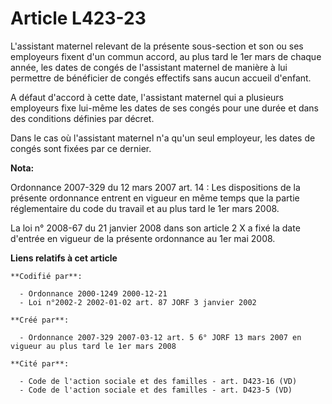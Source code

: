 # Article L423-23

L'assistant maternel relevant de la présente sous-section et son ou ses employeurs fixent d'un commun accord, au plus tard le
1er mars de chaque année, les dates de congés de l'assistant maternel de manière à lui permettre de bénéficier de congés
effectifs sans aucun accueil d'enfant.

A défaut d'accord à cette date, l'assistant maternel qui a plusieurs employeurs fixe lui-même les dates de ses congés pour
une durée et dans des conditions définies par décret.

Dans le cas où l'assistant maternel n'a qu'un seul employeur, les dates de congés sont fixées par ce dernier.

**Nota:**

Ordonnance 2007-329 du 12 mars 2007 art. 14 : Les dispositions de la présente ordonnance entrent en vigueur en même temps que
la partie réglementaire du code du travail et au plus tard le 1er mars 2008. 

La loi n° 2008-67 du 21 janvier 2008 dans son article 2 X a fixé la date d'entrée en vigueur de la présente ordonnance au 1er
mai 2008.

**Liens relatifs à cet article**

	**Codifié par**:

	  - Ordonnance 2000-1249 2000-12-21
	  - Loi n°2002-2 2002-01-02 art. 87 JORF 3 janvier 2002

	**Créé par**:

	  - Ordonnance 2007-329 2007-03-12 art. 5 6° JORF 13 mars 2007 en vigueur au plus tard le 1er mars 2008

	**Cité par**:

	  - Code de l'action sociale et des familles - art. D423-16 (VD)
	  - Code de l'action sociale et des familles - art. D423-5 (VD)

